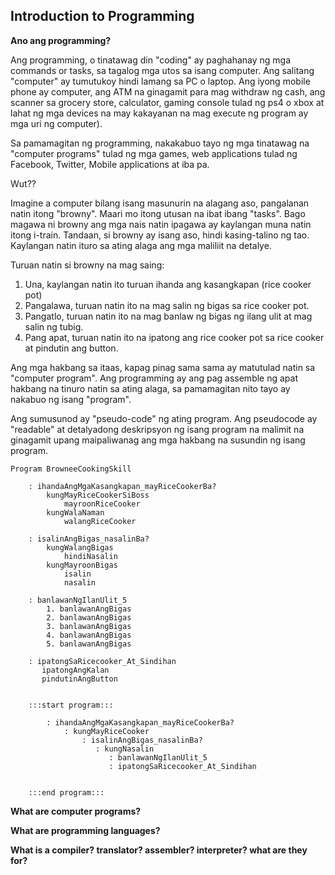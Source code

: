 ## Introduction to Programming

**Ano ang programming?** 

Ang programming, o tinatawag din "coding" ay paghahanay ng mga commands or tasks, sa tagalog mga utos sa  isang computer. Ang salitang "computer" ay tumutukoy hindi lamang sa PC o laptop. Ang iyong mobile phone ay computer, ang ATM na ginagamit para mag withdraw ng cash, ang scanner sa grocery store, calculator, gaming console tulad ng ps4 o xbox at lahat ng mga devices na may kakayanan na mag execute ng program ay mga uri ng computer).

Sa pamamagitan ng programming, nakakabuo tayo ng mga tinatawag na "computer programs" tulad ng mga games, web applications tulad ng Facebook, Twitter, Mobile applications at iba pa.  

Wut??

Imagine a computer bilang isang masunurin na alagang aso, pangalanan natin itong "browny". Maari mo itong utusan na ibat ibang "tasks". Bago magawa ni browny ang mga nais natin ipagawa ay kaylangan muna natin itong i-train. Tandaan, si browny ay isang aso, hindi kasing-talino ng tao. Kaylangan natin ituro sa ating alaga ang mga maliliit na detalye.

Turuan natin si browny na mag saing:

1. Una, kaylangan natin ito turuan ihanda ang kasangkapan (rice cooker pot)
2. Pangalawa, turuan natin ito na mag salin ng bigas sa rice cooker pot.
3. Pangatlo, turuan natin ito na mag banlaw ng bigas ng ilang ulit at mag salin ng tubig.
4. Pang apat, turuan natin ito na ipatong ang rice cooker pot sa rice cooker at pindutin ang button.

Ang mga hakbang sa itaas, kapag pinag sama sama ay matutulad natin sa "computer program". Ang programming ay ang pag assemble ng apat hakbang na tinuro natin sa ating alaga, sa pamamagitan nito tayo ay nakabuo ng isang "program". 

Ang sumusunod ay "pseudo-code" ng ating program. Ang pseudocode ay "readable" at detalyadong deskripsyon ng isang program na malimit na ginagamit upang maipaliwanag ang mga hakbang na susundin ng isang program. 


    Program BrowneeCookingSkill
    
        : ihandaAngMgaKasangkapan_mayRiceCookerBa?
            kungMayRiceCookerSiBoss
                mayroonRiceCooker
			kungWalaNaman 
                walangRiceCooker
		
		: isalinAngBigas_nasalinBa?
			kungWalangBigas
				hindiNasalin
			kungMayroonBigas
			    isalin
			    nasalin

		: banlawanNgIlanUlit_5
			1. banlawanAngBigas
			2. banlawanAngBigas
			3. banlawanAngBigas
			4. banlawanAngBigas
			5. banlawanAngBigas

	    : ipatongSaRicecooker_At_Sindihan
	       ipatongAngKalan
	       pindutinAngButton
	    

        :::start program:::
        
	        : ihandaAngMgaKasangkapan_mayRiceCookerBa?
		        : kungMayRiceCooker
		            : isalinAngBigas_nasalinBa?
		               : kungNasalin
		                  : banlawanNgIlanUlit_5
		                  : ipatongSaRicecooker_At_Sindihan
		                   
		        
        :::end program:::



**What are computer programs?**

**What are programming languages?**

**What is a compiler? translator? assembler? interpreter? what are they for?**




